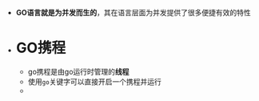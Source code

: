 - **GO语言就是为并发而生的**，其在语言层面为并发提供了很多便捷有效的特性
- # GO携程
	- go携程是由go运行时管理的**线程**
	- 使用`go`关键字可以直接开启一个携程并运行
	-